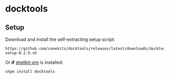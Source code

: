# docktools

## Setup

Download and install the self-extracting setup script:

    https://github.com/sanekits/docktools/releases/latest/downloads/docktools-setup-0.2.9.sh

Or **if** [shellkit-pm](https://github.com/sanekits/shellkit-pm) is installed:

    shpm install docktools

##
